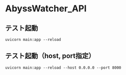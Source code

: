 # AbyssWatcher_API

## テスト起動
`uvicorn main:app --reload`

## テスト起動（host, port指定）
`uvicorn main:app --reload --host 0.0.0.0 --port 8000`


